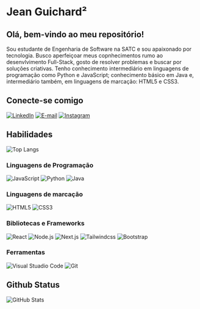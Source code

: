 
# Jean Guichard²
## Olá, bem-vindo ao meu repositório!
Sou estudante de Engenharia de Software na SATC e sou apaixonado por tecnologia. Busco aperfeiçoar meus copnhecimentos rumo ao desenvlvimento Full-Stack, gosto de resolver problemas e buscar por soluções criativas. Tenho conhecimento intermediário em linguagens de programação como Python e JavaScript; conhecimento básico em Java e, intermediário também, em linguagens de marcação: HTML5 e CSS3. 

## Conecte-se comigo
[![LinkedIn](https://img.shields.io/badge/LinkedIn-000?style=for-the-badge&logo=linkedin&logoColor=0E76A8)](https://www.linkedin.com/in/jean-charles-guichardx2/) [![E-mail](https://img.shields.io/badge/Email-000?style=for-the-badge&logo=Gmail)](https://mail.google.com/mail/u/1/?ogbl#inbox?compose=new) [![Instagram](https://img.shields.io/badge/Instagram-000?style=for-the-badge&logo=instagram)](https://www.instagram.com/jeansguichard/)

## Habilidades
![Top Langs](https://github-readme-stats-git-masterrstaa-rickstaa.vercel.app/api/top-langs/?username=Guichardx2&bg_color=000&border_color=30A3DC&title_color=E94D5F&text_color=FFF) 

### Linguagens de Programação
![JavaScript](https://img.shields.io/badge/JavaScript-000?style=for-the-badge&logo=javascript) ![Python](https://img.shields.io/badge/Python-000?style=for-the-badge&logo=python) ![Java](https://img.shields.io/badge/Java-000?style=for-the-badge&logo=java)

### Linguagens de marcação
![HTML5](https://img.shields.io/badge/HTML5-000?style=for-the-badge&logo=html5) ![CSS3](https://img.shields.io/badge/CSS3-000?style=for-the-badge&logo=css3&logoColor=264CE4)

### Bibliotecas e Frameworks
![React](https://img.shields.io/badge/React-000?style=for-the-badge&logo=react) ![Node.js](https://img.shields.io/badge/Node.js-000?style=for-the-badge&logo=node.js) ![Next.js](https://img.shields.io/badge/Next.js-000?style=for-the-badge&logo=next.js) ![Tailwindcss](https://img.shields.io/badge/Tailwind-000?style=for-the-badge&logo=tailwindcss) ![Bootstrap](https://img.shields.io/badge/Bootstrap-000?style=for-the-badge&logo=bootstrap) 

### Ferramentas
![Visual Stuadio Code](https://img.shields.io/badge/Vscode-007ACC?style=for-the-badge&logo=visualstudiocode&logoColor=white) ![Git](https://img.shields.io/badge/Git-000?style=for-the-badge&logo=git)

## Github Status
![GitHub Stats](https://github-readme-stats.vercel.app/api?username=Guichardx2&theme=transparent&bg_color=000&border_color=30A3DC&show_icons=true&icon_color=30A3DC&title_color=E94D5F&text_color=FFF)